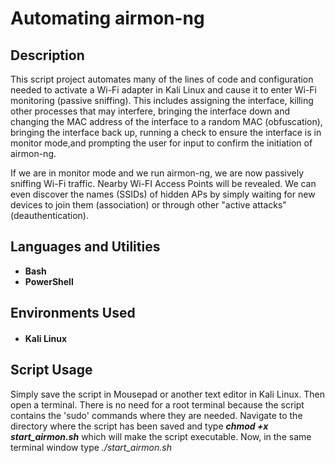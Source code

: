 # Automating airmon-ng

## Description
This script project automates many of the lines of code and configuration needed to activate a Wi-Fi adapter in Kali Linux and cause it to enter Wi-Fi monitoring (passive sniffing). 
This includes assigning the interface, killing other processes that may interfere, bringing the interface down and changing the MAC address of the interface to a random MAC (obfuscation), 
bringing the interface back up, running a check to ensure the interface is in monitor mode,and prompting the user for input to confirm the initiation of airmon-ng. 

If we are in monitor mode and we run airmon-ng, we are now passively sniffing Wi-Fi traffic. Nearby Wi-FI Access Points will be revealed. We can even discover the names (SSIDs) 
of hidden APs by simply waiting for new devices to join them (association) or through other "active attacks" (deauthentication).

## Languages and Utilities

- <b>Bash</b>
- <b>PowerShell</b> 

## Environments Used

- #### Kali Linux

## Script Usage

Simply save the script in Mousepad or another text editor in Kali Linux. Then open a terminal. There is no need for a root terminal because the script contains the 'sudo' commands where they are
needed. Navigate to the directory where the script has been saved and type <b><i>chmod +x start_airmon.sh</i></b>  which will make the script executable. Now, in the same terminal window type<i> ./start_airmon.sh</i>



<!--
 ```diff
- text in red
+ text in green
! text in orange
# text in gray
@@ text in purple (and bold)@@
```
--!>

